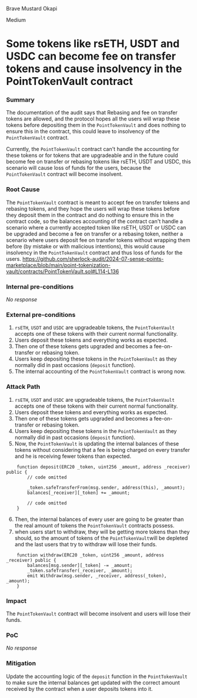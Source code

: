 Brave Mustard Okapi

Medium

# Some tokens like rsETH, USDT and USDC can become fee on transfer tokens and cause insolvency in the PointTokenVault contract

### Summary

The documentation of the audit says that Rebasing and fee on transfer tokens are allowed, and the protocol hopes all the users will wrap these tokens before depositing them in the `PointTokenVault` and does nothing to ensure this in the contract, this could leave to insolvency of the `PointTokenVault` contract.

Currently, the `PointTokenVault` contract can't handle the accounting for these tokens or for tokens that are upgradeable and in the future could become fee on transfer or rebasing tokens like rsETH, USDT and USDC, this scenario will cause loss of funds for the users, because the `PointTokenVault` contract will become insolvent.

### Root Cause

The `PointTokenVault` contract is meant to accept fee on transfer tokens and rebasing tokens, and they hope the users will wrap these tokens before they deposit them in the contract and do nothing to ensure this in the contract code, so the balances accounting of the contract can't handle a scenario where a currently accepted token like rsETH, USDT or USDC can be upgraded and become a fee on transfer or a rebasing token, neither a scenario where users deposit fee on transfer tokens without wrapping them before (by mistake or with malicious intentions), this would cause insolvency in the `PointTokenVault` contract and thus loss of funds for the users.
https://github.com/sherlock-audit/2024-07-sense-points-marketplace/blob/main/point-tokenization-vault/contracts/PointTokenVault.sol#L114-L136

### Internal pre-conditions

_No response_

### External pre-conditions

1. `rsETH`, `USDT` and `USDC` are upgradeable tokens, the `PointTokenVault` accepts one of these tokens with their current normal functionality.
2. Users deposit these tokens and everything works as expected.
3. Then one of these tokens gets upgraded and becomes a fee-on-transfer or rebasing token.
4. Users keep depositing these tokens in the `PointTokenVault` as they normally did in past occasions (`deposit` function).
5. The internal accounting of the `PointTokenVault` contract is wrong now.

### Attack Path

1. `rsETH`, `USDT` and `USDC` are upgradeable tokens, the `PointTokenVault` accepts one of these tokens with their current normal functionality.
2. Users deposit these tokens and everything works as expected.
3. Then one of these tokens gets upgraded and becomes a fee-on-transfer or rebasing token.
4. Users keep depositing these tokens in the `PointTokenVault` as they normally did in past occasions (`deposit` function).
5. Now, the `PointTokenVault`  is updating the internal balances of these tokens without considering that a fee is being charged on every transfer and he is receiving fewer tokens than expected.
```solidity
    function deposit(ERC20 _token, uint256 _amount, address _receiver) public {
        // code omitted

        _token.safeTransferFrom(msg.sender, address(this), _amount);
        balances[_receiver][_token] += _amount;

        // code omitted
    }
```
6. Then, the internal balances of every user are going to be greater than the real amount of tokens the `PointTokenVault`   contracts possess.
7. when users start to withdraw, they will be getting more tokens than they should, so the amount of tokens of the `PointTokenVault`will be depleted and the last users that try to withdraw will lose their funds.
```solidity
    function withdraw(ERC20 _token, uint256 _amount, address _receiver) public {
        balances[msg.sender][_token] -= _amount;
        _token.safeTransfer(_receiver, _amount);
        emit Withdraw(msg.sender, _receiver, address(_token), _amount);
    }
```

### Impact

The `PointTokenVault` contract will become insolvent and users will lose their funds.

### PoC

_No response_

### Mitigation

 Update the accounting logic of the `deposit` function in the `PointTokenVault` to make sure the internal balances get updated with the correct amount received by the contract when a user deposits tokens into it. 